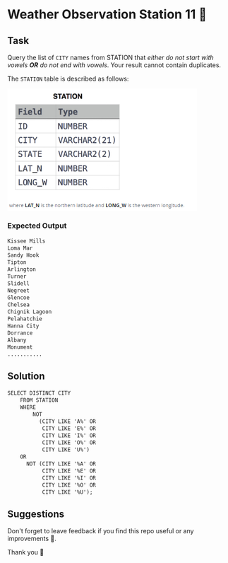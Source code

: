# Weather Observation Station 11 🥙


## Task

Query the list of `CITY` names from STATION that _either do not start with vowels _**OR**_ do not end with vowels_. 
Your result cannot contain duplicates.

The `STATION` table is described as follows:

<img align="center" src="/Images/STATION.png" alt="icon"/>


### Expected Output

```
Kissee Mills
Loma Mar
Sandy Hook
Tipton
Arlington
Turner
Slidell
Negreet
Glencoe
Chelsea
Chignik Lagoon
Pelahatchie
Hanna City
Dorrance
Albany
Monument
...........
```

## Solution

```
SELECT DISTINCT CITY
    FROM STATION 
    WHERE 
        NOT 
          (CITY LIKE 'A%' OR 
           CITY LIKE 'E%' OR 
           CITY LIKE 'I%' OR 
           CITY LIKE 'O%' OR 
           CITY LIKE 'U%') 
    OR  
      NOT (CITY LIKE '%A' OR 
           CITY LIKE '%E' OR 
           CITY LIKE '%I' OR 
           CITY LIKE '%O' OR 
           CITY LIKE '%U'); 
```

## Suggestions
Don't forget to leave feedback if you find this repo useful or any improvements 💞.

Thank you 🧡
